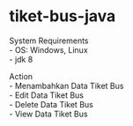 # tiket-bus-java

System Requirements
  <br>- OS: Windows, Linux
  <br>- jdk 8
  
Action
  <br>- Menambahkan Data Tiket Bus
  <br>- Edit Data Tiket Bus
  <br>- Delete Data Tiket Bus
  <br>- View Data Tiket Bus
